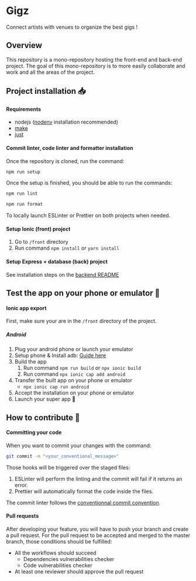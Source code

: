 # Gigz
Connect artists with venues to organize the best gigs !

## Overview
This repository is a mono-repository hosting the front-end and back-end project. The goal of this mono-repository is to more easily collaborate and work and all the areas of the project.

## Project installation 📥

#### Requirements
- nodejs ([nodenv](https://github.com/nodenv/nodenv) installation recommended)
- [make](https://www.tutorialspoint.com/unix_commands/make.htm)
- [just](https://github.com/casey/just)

#### Commit linter, code linter and formatter installation

Once the repository is cloned, run the command:
```bash
npm run setup
```

Once the setup is finished, you should be able to run the commands:
```bash
npm run lint
```
```bash
npm run format
```

To locally launch ESLinter or Prettier on both projects when needed.

#### Setup Ionic (front) project

1. Go to `/front` directory
2. Run command `npm install` or `yarn install`

#### Setup Express + database (back) project

See installation steps on the [backend README](back/README.md)

## Test the app on your phone or emulator 📱

#### Ionic app export

First, make sure your are in the `/front` directory of the project.

##### Android 

1. Plug your android phone or launch your emulator
2. Setup phone & Install adb: [Guide here](https://www.xda-developers.com/install-adb-windows-macos-linux/)
3. Build the app
    1. Run command `npm run build` or `npx ionic build`
    2. Run command `npx ionic cap add android`
4. Transfer the built app on your phone or emulator
    - `npx ionic cap run android`
5. Accept the installation on your phone or emulator
6. Launch your super app 🤩

## How to contribute 🤝

#### Committing your code

When you want to commit your changes with the command:
```bash
git commit -m "<your_conventional_message>"
```

Those hooks will be triggered over the staged files:
1. ESLinter will perform the linting and the commit will fail if it returns an error.
2. Prettier will automatically format the code inside the files.

The commit linter follows the [conventionnal commit convention](https://www.conventionalcommits.org/en/v1.0.0/).

#### Pull requests

After developing your feature, you will have to push your branch and create a pull request. For the pull request to be accepted and merged to the master branch, those conditions should be fulfilled:

- All the workflows should succeed
    - Dependencies vulnerabilities checker
    - Code vulnerabilities checker
- At least one reviewer should approve the pull request
